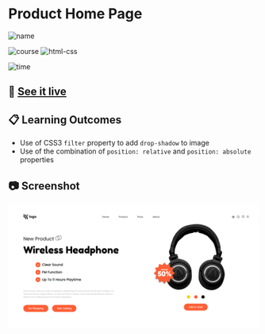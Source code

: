 # Product Home Page

![name](https://img.shields.io/badge/Khurram-Iqbal-blue)

![course](https://img.shields.io/badge/-full--stack--js--bootcamp-red)
![html-css](https://img.shields.io/badge/HTML%20%2F%20CSS-Project--7-green)

![time](https://img.shields.io/badge/time--to--complete-4.5--hrs--approx.-yellowgreen)

## :link: [See it live](https://fullstack-js-bc-project-07.netlify.app/)


## :clipboard: Learning Outcomes 

- Use of CSS3 `filter` property to add `drop-shadow` to image
- Use of the combination of `position: relative` and `position: absolute` properties

## :camera: Screenshot

![screenshot](./screenshot.png)
